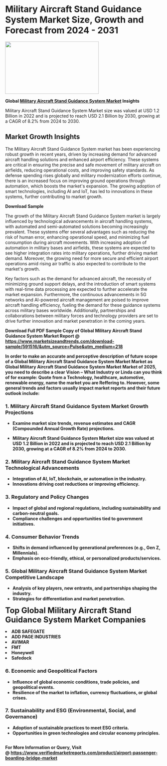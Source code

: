 <H1>Military Aircraft Stand Guidance System Market Size, Growth and Forecast from 2024 - 2031</H1><img class="aligncenter size-medium wp-image-584254" src="https://thirdeyenews.in/wp-content/uploads/2024/09/Global-Market-Research-300x168.jpeg" alt="" width="300" height="168" /><p><strong>Global&nbsp;<a href="https://www.marketsizeandtrends.com/download-sample/591516/&amp;utm_source=Pulse&amp;utm_medium=218">Military Aircraft Stand Guidance System Market</a> Insights</strong></p><p>Military Aircraft Stand Guidance System Market size was valued at USD 1.2 Billion in 2022 and is projected to reach USD 2.1 Billion by 2030, growing at a CAGR of 8.2% from 2024 to 2030.</p><p><h2>Market Growth Insights</h2> <p>The Military Aircraft Stand Guidance System market has been experiencing robust growth in recent years, driven by increasing demand for advanced aircraft handling solutions and enhanced airport efficiency. These systems are critical in ensuring the precise and safe movement of military aircraft on airfields, reducing operational costs, and improving safety standards. As defense spending rises globally and military modernization efforts continue, there is an increased focus on improving ground operations through automation, which boosts the market's expansion. The growing adoption of smart technologies, including AI and IoT, has led to innovations in these systems, further contributing to market growth.</p> <p><strong>Download Sample</strong></p> <p>The growth of the Military Aircraft Stand Guidance System market is largely influenced by technological advancements in aircraft handling systems, with automated and semi-automated solutions becoming increasingly prevalent. These systems offer several advantages such as reducing the risk of human error, enhancing operational speed, and minimizing fuel consumption during aircraft movements. With increasing adoption of automation in military bases and airfields, these systems are expected to see higher integration rates into military operations, further driving market demand. Moreover, the growing need for more secure and efficient airport operations amid rising air traffic is also expected to contribute to the market's growth.</p> <p>Key factors such as the demand for advanced aircraft, the necessity of minimizing ground support delays, and the introduction of smart systems with real-time data processing are expected to further accelerate the market expansion. Furthermore, the continuous advancements in 5G networks and AI-powered aircraft management are poised to improve aircraft handling efficiency, fueling the demand for these guidance systems across military bases worldwide. Additionally, partnerships and collaborations between military forces and technology providers are set to drive further innovation and market penetration in the coming years.</p> <p><strong></p><p><span class=""><strong>Download Full PDF Sample Copy of Global Military Aircraft Stand Guidance System Market Report</strong> @ <a href="https://www.marketsizeandtrends.com/download-sample/591516/&amp;utm_source=Pulse&amp;utm_medium=218" target="_blank">https://www.marketsizeandtrends.com/download-sample/591516/&amp;utm_source=Pulse&amp;utm_medium=218</a></span></p><p>In order to make an accurate and perceptive description of future scope of a Global&nbsp;Military Aircraft Stand Guidance System Market Market as Global&nbsp;Military Aircraft Stand Guidance System Market Market of 2025, you need to describe a clear Vision &ndash; What Industry or Linda can you think of for example: Quote from a Technology, healthcare, automotive, renewable energy, name the market you are Reffering to. However, some general trends and factors usually impact market reports and their future outlook include:</p><h3>1.&nbsp;<strong>Military Aircraft Stand Guidance System Market Growth Projections</strong></h3><ul><li>Examine market size trends, revenue estimates and CAGR (Compounded Annual Growth Rate) projections.</li><li><p>Military Aircraft Stand Guidance System Market size was valued at USD 1.2 Billion in 2022 and is projected to reach USD 2.1 Billion by 2030, growing at a CAGR of 8.2% from 2024 to 2030.</p></li></ul><h3>2.&nbsp;<strong>Military Aircraft Stand Guidance System Market Technological Advancements</strong></h3><ul><li>Integration of AI, IoT, blockchain, or automation in the industry.</li><li>Innovations driving cost reductions or improving efficiency.</li></ul><h3>3.&nbsp;<strong>Regulatory and Policy Changes</strong></h3><ul><li>Impact of global and regional regulations, including sustainability and carbon-neutral goals.</li><li>Compliance challenges and opportunities tied to government initiatives.</li></ul><h3>4.&nbsp;<strong>Consumer Behavior Trends</strong></h3><ul><li>Shifts in demand influenced by generational preferences (e.g., Gen Z, Millennials).</li><li>Emphasis on eco-friendly, ethical, or personalized products/services.</li></ul><h3>5.&nbsp;<strong>Global Military Aircraft Stand Guidance System Market Competitive Landscape</strong></h3><ul><li>Analysis of key players, new entrants, and partnerships shaping the industry.</li><li>Strategies for differentiation and market penetration.</li></ul><p data-pm-slice="1 1 []"><span style="color: inherit; font-family: inherit; font-size: 25px;">Top Global Military Aircraft Stand Guidance System Market Companies</span></p><div class="" data-test-id=""><p><li>ADB SAFEGATE</li><li> ADD PAGE INDUSTRIES</li><li> AVIMAR</li><li> FMT</li><li> Honeywell</li><li> Safedock</li></p></div><h3>6.&nbsp;<strong>Economic and Geopolitical Factors</strong></h3><ul><li>Influence of global economic conditions, trade policies, and geopolitical events.</li><li>Resilience of the market to inflation, currency fluctuations, or global crises.</li></ul><h3>7.&nbsp;<strong>Sustainability and ESG (Environmental, Social, and Governance)</strong></h3><ul><li>Adoption of sustainable practices to meet ESG criteria.</li><li>Opportunities in green technologies and circular economy principles.</li></ul><h2><strong style="font-size: 14px;">For More Information or Query, Visit @&nbsp;</strong><a style="background-color: #ffffff; font-size: 14px;" href="https://www.marketsizeandtrends.com/report/military-aircraft-stand-guidance-system-market/" target="_blank">https://www.verifiedmarketreports.com/product/airport-passenger-boarding-bridge-market</a></h2>
